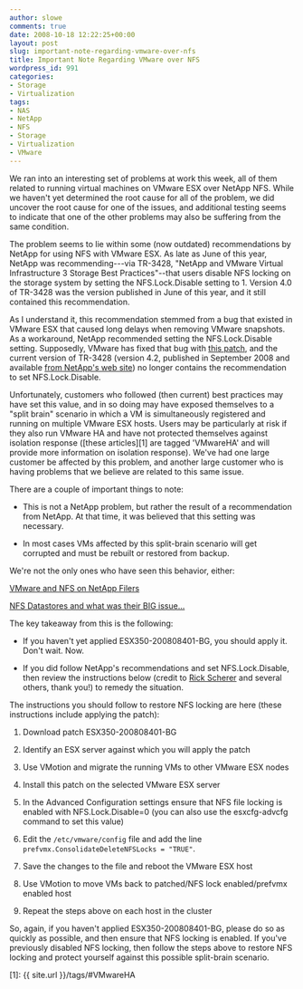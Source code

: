 ```yaml
---
author: slowe
comments: true
date: 2008-10-18 12:22:25+00:00
layout: post
slug: important-note-regarding-vmware-over-nfs
title: Important Note Regarding VMware over NFS
wordpress_id: 991
categories:
- Storage
- Virtualization
tags:
- NAS
- NetApp
- NFS
- Storage
- Virtualization
- VMware
---
```


We ran into an interesting set of problems at work this week, all of them related to running virtual machines on VMware ESX over NetApp NFS. While we haven't yet determined the root cause for all of the problem, we did uncover the root cause for one of the issues, and additional testing seems to indicate that one of the other problems may also be suffering from the same condition.

The problem seems to lie within some (now outdated) recommendations by NetApp for using NFS with VMware ESX. As late as June of this year, NetApp was recommending---via TR-3428, "NetApp and VMware Virtual Infrastructure 3 Storage Best Practices"--that users disable NFS locking on the storage system by setting the NFS.Lock.Disable setting to 1. Version 4.0 of TR-3428 was the version published in June of this year, and it still contained this recommendation.

As I understand it, this recommendation stemmed from a bug that existed in VMware ESX that caused long delays when removing VMware snapshots. As a workaround, NetApp recommended setting the NFS.Lock.Disable setting. Supposedly, VMware has fixed that bug with [this patch](http://kb.vmware.com/selfservice/microsites/search.do?language=en_US&cmd=displayKC&externalId=1005807), and the current version of TR-3428 (version 4.2, published in September 2008 and available [from NetApp's web site](http://www.netapp.com/us/library/technical-reports/tr-3428.html)) no longer contains the recommendation to set NFS.Lock.Disable.

Unfortunately, customers who followed (then current) best practices may have set this value, and in so doing may have exposed themselves to a "split brain" scenario in which a VM is simultaneously registered and running on multiple VMware ESX hosts. Users may be particularly at risk if they also run VMware HA and have not protected themselves against isolation response ([these articles][1] are tagged 'VMwareHA' and will provide more information on isolation response). We've had one large customer be affected by this problem, and another large customer who is having problems that we believe are related to this same issue.

There are a couple of important things to note:

* This is not a NetApp problem, but rather the result of a recommendation from NetApp. At that time, it was believed that this setting was necessary.

* In most cases VMs affected by this split-brain scenario will get corrupted and must be rebuilt or restored from backup.

We're not the only ones who have seen this behavior, either:

[VMware and NFS on NetApp Filers](http://thezendiary.blogspot.com/2008/08/vmware-and-nfs-on-netapp-filers.html)  

[NFS Datastores and what was their BIG issue...](http://vmwaretips.com/wp/?p=48)

The key takeaway from this is the following:

* If you haven't yet applied ESX350-200808401-BG, you should apply it. Don't wait. Now.

* If you did follow NetApp's recommendations and set NFS.Lock.Disable, then review the instructions below (credit to [Rick Scherer](http://vmwaretips.com/wp/) and several others, thank you!) to remedy the situation.

The instructions you should follow to restore NFS locking are here (these instructions include applying the patch):

1. Download patch ESX350-200808401-BG

2. Identify an ESX server against which you will apply the patch

3. Use VMotion and migrate the running VMs to other VMware ESX nodes

4. Install this patch on the selected VMware ESX server

5. In the Advanced Configuration settings ensure that NFS file locking is enabled with NFS.Lock.Disable=0 (you can also use the esxcfg-advcfg command to set this value)

6. Edit the `/etc/vmware/config` file and add the line `prefvmx.ConsolidateDeleteNFSLocks = "TRUE"`.

7. Save the changes to the file and reboot the VMware ESX host

8. Use VMotion to move VMs back to patched/NFS lock enabled/prefvmx enabled host

9. Repeat the steps above on each host in the cluster

So, again, if you haven't applied ESX350-200808401-BG, please do so as quickly as possible, and then ensure that NFS locking is enabled. If you've previously disabled NFS locking, then follow the steps above to restore NFS locking and protect yourself against this possible split-brain scenario.

[1]: {{ site.url }}/tags/#VMwareHA
